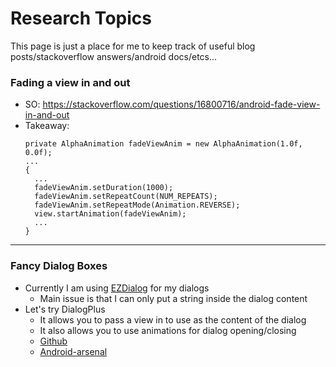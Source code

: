 # Research Topics
This page is just a place for me to keep track of useful blog posts/stackoverflow answers/android docs/etcs...

### Fading a view in and out
- SO: https://stackoverflow.com/questions/16800716/android-fade-view-in-and-out
- Takeaway:
    ```
    private AlphaAnimation fadeViewAnim = new AlphaAnimation(1.0f, 0.0f);
    ...
    {
      ...
      fadeViewAnim.setDuration(1000);
      fadeViewAnim.setRepeatCount(NUM_REPEATS);
      fadeViewAnim.setRepeatMode(Animation.REVERSE);
      view.startAnimation(fadeViewAnim);
      ...
    }
    ```
_____

### Fancy Dialog Boxes
- Currently I am using [EZDialog](https://android-arsenal.com/details/1/7610) for my dialogs
  - Main issue is that I can only put a string inside the dialog content
- Let's try DialogPlus
  - It allows you to pass a view in to use as the content of the dialog
  - It also allows you to use animations for dialog opening/closing
  - [Github](https://github.com/orhanobut/dialogplus?utm_source=android-arsenal.com&utm_medium=referral&utm_campaign=1413)
  - [Android-arsenal](https://android-arsenal.com/details/1/1413)
  
